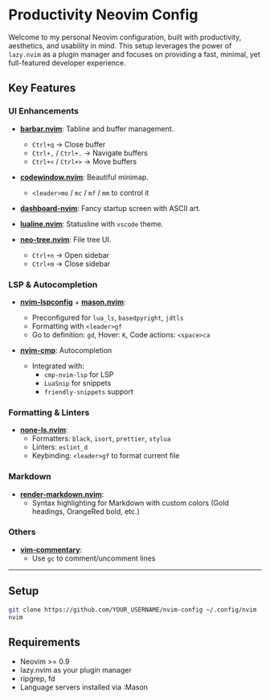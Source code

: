# Productivity Neovim Config

Welcome to my personal Neovim configuration, built with productivity, aesthetics, and usability in mind. This setup leverages the power of `lazy.nvim` as a plugin manager and focuses on providing a fast, minimal, yet full-featured developer experience.

## Key Features

### UI Enhancements
- **[barbar.nvim](https://github.com/romgrk/barbar.nvim)**: Tabline and buffer management.
  - `Ctrl+q` → Close buffer
  - `Ctrl+,` / `Ctrl+.` → Navigate buffers
  - `Ctrl+<` / `Ctrl+>` → Move buffers

- **[codewindow.nvim](https://github.com/gorbit99/codewindow.nvim)**: Beautiful minimap.
  - `<leader>mo` / `mc` / `mf` / `mm` to control it

- **[dashboard-nvim](https://github.com/nvimdev/dashboard-nvim)**: Fancy startup screen with ASCII art.

- **[lualine.nvim](https://github.com/nvim-lualine/lualine.nvim)**: Statusline with `vscode` theme.

- **[neo-tree.nvim](https://github.com/nvim-neo-tree/neo-tree.nvim)**: File tree UI.
  - `Ctrl+n` → Open sidebar
  - `Ctrl+m` → Close sidebar

### LSP & Autocompletion
- **[nvim-lspconfig](https://github.com/neovim/nvim-lspconfig)** + **[mason.nvim](https://github.com/williamboman/mason.nvim)**:
  - Preconfigured for `lua_ls`, `basedpyright`, `jdtls`
  - Formatting with `<leader>gf`
  - Go to definition: `gd`, Hover: `K`, Code actions: `<space>ca`

- **[nvim-cmp](https://github.com/hrsh7th/nvim-cmp)**: Autocompletion
  - Integrated with:
    - `cmp-nvim-lsp` for LSP
    - `LuaSnip` for snippets
    - `friendly-snippets` support

### Formatting & Linters
- **[none-ls.nvim](https://github.com/nvimtools/none-ls.nvim)**:
  - Formatters: `black`, `isort`, `prettier`, `stylua`
  - Linters: `eslint_d`
  - Keybinding: `<leader>gf` to format current file

### Markdown
- **[render-markdown.nvim](https://github.com/MeanderingProgrammer/render-markdown.nvim)**:
  - Syntax highlighting for Markdown with custom colors (Gold headings, OrangeRed bold, etc.)

### Others
- **[vim-commentary](https://github.com/tpope/vim-commentary)**:
  - Use `gc` to comment/uncomment lines

---

## Setup

```bash
git clone https://github.com/YOUR_USERNAME/nvim-config ~/.config/nvim
nvim
```

## Requirements
- Neovim >= 0.9
- lazy.nvim as your plugin manager
- ripgrep, fd
- Language servers installed via :Mason
